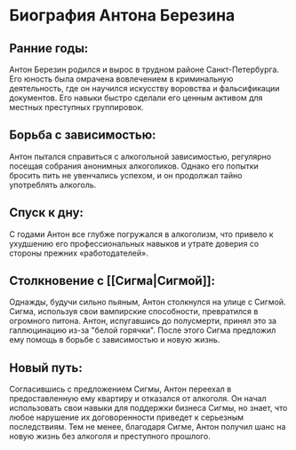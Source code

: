 # Биография Антона Березина

## Ранние годы:

Антон Березин родился и вырос в трудном районе Санкт-Петербурга. Его юность была омрачена вовлечением в криминальную деятельность, где он научился искусству воровства и фальсификации документов. Его навыки быстро сделали его ценным активом для местных преступных группировок.

## Борьба с зависимостью:

Антон пытался справиться с алкогольной зависимостью, регулярно посещая собрания анонимных алкоголиков. Однако его попытки бросить пить не увенчались успехом, и он продолжал тайно употреблять алкоголь.

## Спуск к дну:

С годами Антон все глубже погружался в алкоголизм, что привело к ухудшению его профессиональных навыков и утрате доверия со стороны прежних «работодателей». 

## Столкновение с [[Сигма|Сигмой]]:

Однажды, будучи сильно пьяным, Антон столкнулся на улице с Сигмой. Сигма, используя свои вампирские способности, превратился в огромного питона. Антон, испугавшись до полусмерти, принял это за галлюцинацию из-за "белой горячки". После этого Сигма предложил ему помощь в борьбе с зависимостью и новую жизнь.

## Новый путь:

Согласившись с предложением Сигмы, Антон переехал в предоставленную ему квартиру и отказался от алкоголя. Он начал использовать свои навыки для поддержки бизнеса Сигмы, но знает, что любое нарушение их договоренности приведет к серьезным последствиям. Тем не менее, благодаря Сигме, Антон получил шанс на новую жизнь без алкоголя и преступного прошлого.